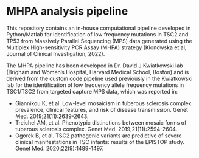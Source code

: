 # MHPA analysis pipeline
 
This repository contains an in-house computational pipeline developed in Python/Matlab for identification of low frequency mutations in TSC2 and TP53 from Massively Parallel Sequencing (MPS) data generated using the Multiplex High-sensitivity PCR Assay (MHPA) strategy (Klonowska et al, Journal of Clinical Investigation, 2022).
 
The MHPA pipeline has been developed in Dr. David J Kwiatkowski lab (Brigham and Women’s Hospital, Harvard Medical School, Boston) and is derived from the custom code pipeline used previously in the Kwiatkowski lab for the identification of low frequency allele frequency mutations in TSC1/TSC2 from targeted capture MPS data, which was reported in:
 
*	Giannikou K, et al. Low-level mosaicism in tuberous sclerosis complex: prevalence, clinical features, and risk of disease transmission. Genet Med. 2019;21(11):2639-2643.
* Treichel AM, et al. Phenotypic distinctions between mosaic forms of tuberous sclerosis complex. Genet Med. 2019;21(11):2594-2604.
* Ogorek B, et al. TSC2 pathogenic variants are predictive of severe clinical manifestations in TSC infants: results of the EPISTOP study. Genet Med. 2020;22(9):1489-1497.
